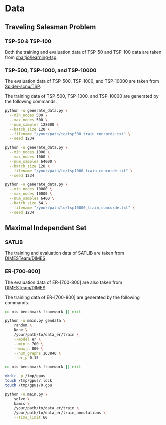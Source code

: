 # Data

## Traveling Salesman Problem

### TSP-50 & TSP-100

Both the training and evaluation data of TSP-50 and TSP-100 data are taken from [chaitjo/learning-tsp](https://github.com/chaitjo/learning-tsp).

### TSP-500, TSP-1000, and TSP-10000

The evaluation data of TSP-500, TSP-1000, and TSP-10000 are taken from [Spider-scnu/TSP](https://github.com/Spider-scnu/TSP).

The training data of TSP-500, TSP-1000, and TSP-10000 are generated by the following commands.

```bash
python -u generate_data.py \
  --min_nodes 500 \
  --max_nodes 500 \
  --num_samples 128000 \
  --batch_size 128 \
  --filename "/your/path/to/tsp500_train_concorde.txt" \
  --seed 1234
```

```bash
python -u generate_data.py \
  --min_nodes 1000 \
  --max_nodes 1000 \
  --num_samples 64000 \
  --batch_size 128 \
  --filename "/your/path/to/tsp1000_train_concorde.txt" \
  --seed 1234
```

```bash
python -u generate_data.py \
  --min_nodes 10000 \
  --max_nodes 10000 \
  --num_samples 6400 \
  --batch_size 64 \
  --filename "/your/path/to/tsp10000_train_concorde.txt" \
  --seed 1234
```

## Maximal Independent Set

### SATLIB

The training and evaluation data of SATLIB are taken from [DIMESTeam/DIMES](https://github.com/DIMESTeam/DIMES).

### ER-[700-800]

The evaluation data of ER-[700-800] are also taken from [DIMESTeam/DIMES](https://github.com/DIMESTeam/DIMES).

The training data of ER-[700-800] are generated by the following commands.

```bash
cd mis-benchmark-framework || exit

python -u main.py gendata \
    random \
    None \
    /your/path/to/data_er/train \
    --model er \
    --min_n 700 \
    --max_n 800 \
    --num_graphs 163840 \
    --er_p 0.15
```

```bash
cd mis-benchmark-framework || exit

mkdir -p /tmp/gpus
touch /tmp/gpus/.lock
touch /tmp/gpus/0.gpu

python -u main.py \
    solve \
    kamis \
    /your/path/to/data_er/train \
    /your/path/to/data_er/train_annotations \
    --time_limit 60
```
